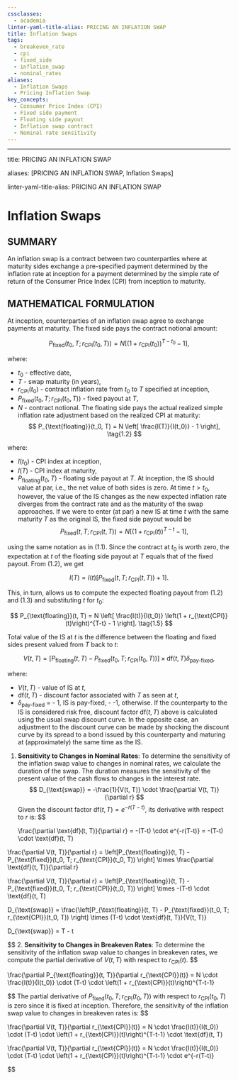 ```yaml
---
cssclasses:
  - academia
linter-yaml-title-alias: PRICING AN INFLATION SWAP
title: Inflation Swaps
tags:
  - breakeven_rate
  - cpi
  - fixed_side
  - inflation_swap
  - nominal_rates
aliases:
  - Inflation Swaps
  - Pricing Inflation Swap
key_concepts:
  - Consumer Price Index (CPI)
  - Fixed side payment
  - Floating side payout
  - Inflation swap contract
  - Nominal rate sensitivity
---
```


---

title: PRICING AN INFLATION SWAP

aliases: [PRICING AN INFLATION SWAP,  Inflation Swaps]

linter-yaml-title-alias: PRICING AN INFLATION SWAP

# Inflation Swaps
## SUMMARY

An inflation swap is a contract between two counterparties where at maturity sides exchange a pre-specified payment determined by the inflation rate at inception for a payment determined by the simple rate of return of the Consumer Price Index (CPI) from inception to maturity.

## MATHEMATICAL FORMULATION

At inception,  counterparties of an inflation swap agree to exchange payments at maturity. The fixed side pays the contract notional amount:

$$
P_{\text{fixed}}(t_0,      T; r_{\text{CPI}}(t_0,      T)) = N \left[ \left(1 + r_{\text{CPI}}(t_0)\right)^{T-t_0} - 1 \right],      \tag{1.1}
$$

where:

- $t_0$ - effective date,
- $T$ - swap maturity (in years),
- $r_{\text{CPI}}(t_0)$ - contract inflation rate from $t_0$ to $T$ specified at inception,
- $P_{\text{fixed}}(t_0,      T; r_{\text{CPI}}(t_0,      T))$ - fixed payout at $T$,
- $N$ - contract notional.
The floating side pays the actual realized simple inflation rate adjustment based on the realized CPI at maturity:
$$
P_{\text{floating}}(t_0,      T) = N \left[ \frac{I(T)}{I(t_0)} - 1 \right],      \tag{1.2}
$$

where:

- $I(t_0)$ - CPI index at inception,
- $I(T)$ - CPI index at maturity,
- $P_{\text{floating}}(t_0,      T)$ - floating side payout at $T$.
At inception,  the IS should value at par,  i.e.,  the net value of both sides is zero. At time $t > t_0$,  however,  the value of the IS changes as the new expected inflation rate diverges from the contract rate and as the maturity of the swap approaches. If we were to enter (at par) a new IS at time $t$ with the same maturity $T$ as the original IS,  the fixed side payout would be
$$
P_{\text{fixed}}(t,      T; r_{\text{CPI}}(t,      T)) = N \left[ \left(1 + r_{\text{CPI}}(t)\right)^{T-t} - 1 \right],      \tag{1.3}
$$

using the same notation as in (1.1). Since the contract at $t_0$ is worth zero,  the expectation at $t$ of the floating side payout at $T$ equals that of the fixed payout. From (1.2),  we get

$$
I(T) = I(t) \left[ P_{\text{fixed}}(t,      T; r_{\text{CPI}}(t,      T)) + 1 \right]. \tag{1.4}
$$

This,  in turn,  allows us to compute the expected floating payout from (1.2) and (1.3) and substituting $t$ for $t_0$:

$$
P_{\text{floating}}(t,      T) = N \left[ \frac{I(t)}{I(t_0)} \left(1 + r_{\text{CPI}}(t)\right)^{T-t} - 1 \right]. \tag{1.5}
$$

Total value of the IS at $t$ is the difference between the floating and fixed sides present valued from $T$ back to $t$:

$$
V(t,      T) = \left[ P_{\text{floating}}(t,      T) - P_{\text{fixed}}(t_0,      T; r_{\text{CPI}}(t_0,      T)) \right] \times \text{df}(t,      T)\delta_{\text{pay-fixed}},     
\tag{1.6}
$$

where:

- $V(t,      T)$ - value of IS at $t$,
- $\text{df}(t,      T)$ - discount factor associated with $T$ as seen at $t$,
- $\delta_{\text{pay-fixed}}$ =
		- 1,  IS is pay-fixed,
		- -1,  otherwise.
If the counterparty to the IS is considered risk free,  discount factor $\text{df}(t,      T)$ above is calculated using the usual swap discount curve. In the opposite case,  an adjustment to the discount curve can be made by shocking the discount curve by its spread to a bond issued by this counterparty and maturing at (approximately) the same time as the IS.
1. **Sensitivity to Changes in Nominal Rates**:
   To determine the sensitivity of the inflation swap value to changes in nominal rates,  we calculate the duration of the swap. The duration measures the sensitivity of the present value of the cash flows to changes in the interest rate.
   $$
   D_{\text{swap}} = -\frac{1}{V(t,      T)} \cdot \frac{\partial V(t,      T)}{\partial r}
  $$
   Given the discount factor $\text{df}(t,      T) = e^{-r(T-t)}$,      its derivative with respect to $r$ is:
   $$

   \frac{\partial \text{df}(t,  T)}{\partial r} = -(T-t) \cdot e^{-r(T-t)} = -(T-t) \cdot \text{df}(t,  T)

  $$
   $$

   \frac{\partial V(t,  T)}{\partial r} = \left[P_{\text{floating}}(t,  T) - P_{\text{fixed}}(t_0,  T; r_{\text{CPI}}(t_0,  T)) \right] \times \frac{\partial \text{df}(t,  T)}{\partial r}

  $$
   $$

   \frac{\partial V(t,  T)}{\partial r} = \left[P_{\text{floating}}(t,  T) - P_{\text{fixed}}(t_0,  T; r_{\text{CPI}}(t_0,  T)) \right] \times -(T-t) \cdot \text{df}(t,  T)

  $$
   $$

   D_{\text{swap}} = \frac{\left[P_{\text{floating}}(t,  T) - P_{\text{fixed}}(t_0,  T; r_{\text{CPI}}(t_0,  T)) \right] \times (T-t) \cdot \text{df}(t,  T)}{V(t,  T)}

  $$
   $$

   D_{\text{swap}} = T - t

  $$
2. **Sensitivity to Changes in Breakeven Rates**:
   To determine the sensitivity of the inflation swap value to changes in breakeven rates,      we compute the partial derivative of $V(t,      T)$ with respect to $r_{\text{CPI}}(t)$.
   $$

   \frac{\partial P_{\text{floating}}(t,  T)}{\partial r_{\text{CPI}}(t)} = N \cdot \frac{I(t)}{I(t_0)} \cdot (T-t) \cdot \left(1 + r_{\text{CPI}}(t)\right)^{T-t-1}

  $$
   The partial derivative of $P_{\text{fixed}}(t_0,      T; r_{\text{CPI}}(t_0,      T))$ with respect to $r_{\text{CPI}}(t_0,      T)$ is zero since it is fixed at inception.
   Therefore,      the sensitivity of the inflation swap value to changes in breakeven rates is:
   $$

   \frac{\partial V(t,  T)}{\partial r_{\text{CPI}}(t)} = N \cdot \frac{I(t)}{I(t_0)} \cdot (T-t) \cdot \left(1 + r_{\text{CPI}}(t)\right)^{T-t-1} \cdot \text{df}(t,  T)

  $$
   $$

   \frac{\partial V(t,  T)}{\partial r_{\text{CPI}}(t)} = N \cdot \frac{I(t)}{I(t_0)} \cdot (T-t) \cdot \left(1 + r_{\text{CPI}}(t)\right)^{T-t-1} \cdot e^{-r(T-t)}

  $$
  $$
$$
